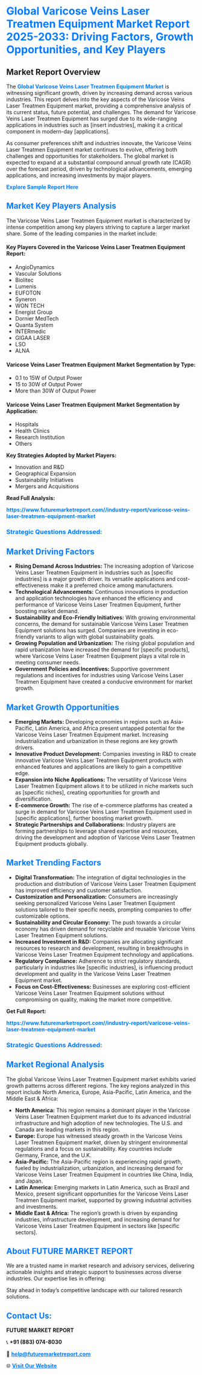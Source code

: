 <h1 style="color: #007BFF;">Global Varicose Veins Laser Treatmen Equipment Market Report 2025-2033: Driving Factors, Growth Opportunities, and Key Players</h1>

<section id="overview">
<h2>Market Report Overview</h2>
<p>The <a href="https://www.futuremarketreport.com//industry-report/varicose-veins-laser-treatmen-equipment-market" style="color: #007BFF; text-decoration: none;"><strong>Global Varicose Veins Laser Treatmen Equipment Market</strong></a> is witnessing significant growth, driven by increasing demand across various industries. This report delves into the key aspects of the Varicose Veins Laser Treatmen Equipment market, providing a comprehensive analysis of its current status, future potential, and challenges. The demand for Varicose Veins Laser Treatmen Equipment has surged due to its wide-ranging applications in industries such as [insert industries], making it a critical component in modern-day [applications].</p>
<p>As consumer preferences shift and industries innovate, the Varicose Veins Laser Treatmen Equipment market continues to evolve, offering both challenges and opportunities for stakeholders. The global market is expected to expand at a substantial compound annual growth rate (CAGR) over the forecast period, driven by technological advancements, emerging applications, and increasing investments by major players.</p>
</section>

<section id="overview">
<p><a href="https://www.futuremarketreport.com//request-sample/reportId=82848" style="color: #007BFF; text-decoration: none;"><strong>Explore Sample Report Here</strong></a></p>
</section>

<section id="key-players">
<h2 style="color: #007BFF;">Market Key Players Analysis</h2>
<p>The Varicose Veins Laser Treatmen Equipment market is characterized by intense competition among key players striving to capture a larger market share. Some of the leading companies in the market include:</p>
<h4>Key Players Covered in the Varicose Veins Laser Treatmen Equipment Report:</h4>
<ul><li>AngioDynamics</li><li>Vascular Solutions</li><li>Biolitec</li><li>Lumenis</li><li>EUFOTON</li><li>Syneron</li><li>WON TECH</li><li>Energist Group</li><li>Dornier MedTech</li><li>Quanta System</li><li>INTERmedic</li><li>GIGAA LASER</li><li>LSO</li><li>ALNA</li></ul>
<h4>Varicose Veins Laser Treatmen Equipment Market Segmentation by Type:</h4>
<ul><li>0.1 to 15W of Output Power</li><li>15 to 30W of Output Power</li><li>More than 30W of Output Power</li></ul>

<h4>Varicose Veins Laser Treatmen Equipment Market Segmentation by Application:</h4>
<ul><li>Hospitals</li><li>Health Clinics</li><li>Research Institution</li><li>Others</li></ul>
<p><strong>Key Strategies Adopted by Market Players:</strong></p>
<ul>
<li>Innovation and R&D</li>
<li>Geographical Expansion</li>
<li>Sustainability Initiatives</li>
<li>Mergers and Acquisitions</li>
</ul>
</section>

<section>
<p><strong>Read Full Analysis: </strong></p><a href="https://www.futuremarketreport.com//industry-report/varicose-veins-laser-treatmen-equipment-market" style="color: #007BFF; text-decoration: none;"><strong>https://www.futuremarketreport.com//industry-report/varicose-veins-laser-treatmen-equipment-market</strong></a>
<h3 style="color: #007BFF;">Strategic Questions Addressed:</h3>
</section>

<section id="driving-factors">
<h2 style="color: #007BFF;">Market Driving Factors</h2>
<ul>
<li><strong>Rising Demand Across Industries:</strong> The increasing adoption of Varicose Veins Laser Treatmen Equipment in industries such as [specific industries] is a major growth driver. Its versatile applications and cost-effectiveness make it a preferred choice among manufacturers.</li>
<li><strong>Technological Advancements:</strong> Continuous innovations in production and application technologies have enhanced the efficiency and performance of Varicose Veins Laser Treatmen Equipment, further boosting market demand.</li>
<li><strong>Sustainability and Eco-Friendly Initiatives:</strong> With growing environmental concerns, the demand for sustainable Varicose Veins Laser Treatmen Equipment solutions has surged. Companies are investing in eco-friendly variants to align with global sustainability goals.</li>
<li><strong>Growing Population and Urbanization:</strong> The rising global population and rapid urbanization have increased the demand for [specific products], where Varicose Veins Laser Treatmen Equipment plays a vital role in meeting consumer needs.</li>
<li><strong>Government Policies and Incentives:</strong> Supportive government regulations and incentives for industries using Varicose Veins Laser Treatmen Equipment have created a conducive environment for market growth.</li>
</ul>
</section>

<section id="growth-opportunities">
<h2 style="color: #007BFF;">Market Growth Opportunities</h2>
<ul>
<li><strong>Emerging Markets:</strong> Developing economies in regions such as Asia-Pacific, Latin America, and Africa present untapped potential for the Varicose Veins Laser Treatmen Equipment market. Increasing industrialization and urbanization in these regions are key growth drivers.</li>
<li><strong>Innovative Product Development:</strong> Companies investing in R&D to create innovative Varicose Veins Laser Treatmen Equipment products with enhanced features and applications are likely to gain a competitive edge.</li>
<li><strong>Expansion into Niche Applications:</strong> The versatility of Varicose Veins Laser Treatmen Equipment allows it to be utilized in niche markets such as [specific niches], creating opportunities for growth and diversification.</li>
<li><strong>E-commerce Growth:</strong> The rise of e-commerce platforms has created a surge in demand for Varicose Veins Laser Treatmen Equipment used in [specific applications], further boosting market growth.</li>
<li><strong>Strategic Partnerships and Collaborations:</strong> Industry players are forming partnerships to leverage shared expertise and resources, driving the development and adoption of Varicose Veins Laser Treatmen Equipment products globally.</li>
</ul>
</section>

<section id="trending-factors">
<h2 style="color: #007BFF;">Market Trending Factors</h2>
<ul>
<li><strong>Digital Transformation:</strong> The integration of digital technologies in the production and distribution of Varicose Veins Laser Treatmen Equipment has improved efficiency and customer satisfaction.</li>
<li><strong>Customization and Personalization:</strong> Consumers are increasingly seeking personalized Varicose Veins Laser Treatmen Equipment solutions tailored to their specific needs, prompting companies to offer customizable options.</li>
<li><strong>Sustainability and Circular Economy:</strong> The push towards a circular economy has driven demand for recyclable and reusable Varicose Veins Laser Treatmen Equipment solutions.</li>
<li><strong>Increased Investment in R&D:</strong> Companies are allocating significant resources to research and development, resulting in breakthroughs in Varicose Veins Laser Treatmen Equipment technology and applications.</li>
<li><strong>Regulatory Compliance:</strong> Adherence to strict regulatory standards, particularly in industries like [specific industries], is influencing product development and quality in the Varicose Veins Laser Treatmen Equipment market.</li>
<li><strong>Focus on Cost-Effectiveness:</strong> Businesses are exploring cost-efficient Varicose Veins Laser Treatmen Equipment solutions without compromising on quality, making the market more competitive.</li>
</ul>
</section>

<section>
<p><strong>Get Full Report: </strong></p><a href="https://www.futuremarketreport.com//industry-report/varicose-veins-laser-treatmen-equipment-market" style="color: #007BFF; text-decoration: none;"><strong>https://www.futuremarketreport.com//industry-report/varicose-veins-laser-treatmen-equipment-market</strong></a>
<h3 style="color: #007BFF;">Strategic Questions Addressed:</h3>
</section>


<section id="regional-analysis">
<h2 style="color: #007BFF;">Market Regional Analysis</h2>
<p>The global Varicose Veins Laser Treatmen Equipment market exhibits varied growth patterns across different regions. The key regions analyzed in this report include North America, Europe, Asia-Pacific, Latin America, and the Middle East & Africa:</p>
<ul>
<li><strong>North America:</strong> This region remains a dominant player in the Varicose Veins Laser Treatmen Equipment market due to its advanced industrial infrastructure and high adoption of new technologies. The U.S. and Canada are leading markets in this region.</li>
<li><strong>Europe:</strong> Europe has witnessed steady growth in the Varicose Veins Laser Treatmen Equipment market, driven by stringent environmental regulations and a focus on sustainability. Key countries include Germany, France, and the U.K.</li>
<li><strong>Asia-Pacific:</strong> The Asia-Pacific region is experiencing rapid growth, fueled by industrialization, urbanization, and increasing demand for Varicose Veins Laser Treatmen Equipment in countries like China, India, and Japan.</li>
<li><strong>Latin America:</strong> Emerging markets in Latin America, such as Brazil and Mexico, present significant opportunities for the Varicose Veins Laser Treatmen Equipment market, supported by growing industrial activities and investments.</li>
<li><strong>Middle East & Africa:</strong> The region’s growth is driven by expanding industries, infrastructure development, and increasing demand for Varicose Veins Laser Treatmen Equipment in sectors like [specific sectors].</li>
</ul>
</section>

<footer>
<h2 style="color: #007BFF;">About FUTURE MARKET REPORT</h2>
<p>We are a trusted name in market research and advisory services, delivering actionable insights and strategic support to businesses across diverse industries. Our expertise lies in offering:</p>

<p>Stay ahead in today’s competitive landscape with our tailored research solutions.</p>

<h2 style="color: #007BFF;">Contact Us:</h2>
<p><strong>FUTURE MARKET REPORT</strong></p>
<p>📞 <strong>+91 (883) 074-8030</strong></p>
<p>📧 <strong><a href="mailto:help@futuremarketreport.com" style="color: #007BFF;">help@futuremarketreport.com</a></strong></p>
<p>🌐 <strong><a href="https://www.futuremarketreport.com/" style="color: #007BFF;">Visit Our Website</a></strong></p>
</footer>